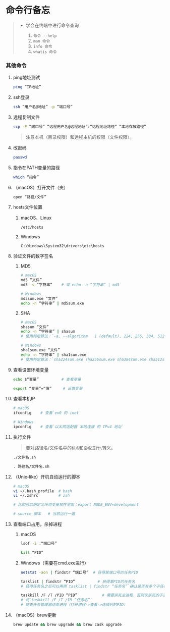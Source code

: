 # 命令行备忘

>- 学会在终端中进行命令查询
>
>    1. `命令 --help`
>    2. `man 命令`
>    3. `info 命令`
>    4. `whatis 命令`

### 其他命令
1. ping地址测试

    ```bash
    ping “IP地址”
    ```
2. ssh登录

    ```bash
    ssh “用户名@地址” -p “端口号”
    ```
3. 远程复制文件

    ```bash
    scp -P “端口号” “远程用户名@远程地址”:“远程地址路径” “本地存放路径”
    ```

    >注意本机（目录权限）和远程主机的权限（文件权限）。
4. 改密码

    ```bash
    passwd
    ```
5. 指令在PATH变量的路径

    ```bash
    which “指令”
    ```
6. （macOS）打开文件（夹）

    ```bash
    open “路径/文件”
    ```
7. hosts文件位置

    1. macOS、Linux

        `/etc/hosts`
    2. Windows

        `C:\Windows\System32\drivers\etc\hosts`
8. 验证文件的数字签名

    1. MD5

        ```bash
        # macOS
        md5 “文件”
        md5 -s “字符串”    # 或`echo -n “字符串” | md5`

        # Windows
        md5sum.exe “文件”
        echo -n “字符串” | md5sum.exe
        ```
    2. SHA

        ```bash
        # macOS
        shasum “文件”
        echo -n “字符串” | shasum
        # 使用特定算法：`-a, --algorithm   1 (default), 224, 256, 384, 512, 512224, 512256`

        # Windows
        sha1sum.exe “文件”
        echo -n “字符串” | sha1sum.exe
        # 使用特定算法：`sha224sum.exe sha256sum.exe sha384sum.exe sha512sum.exe`
        ```
9. 查看设置环境变量

    ```bash
    echo $“变量”          # 查看变量

    export “变量”=“值”     # 设置变量
    ```
10. 查看本机IP

    ```bash
    # macOS
    ifconfig    # 查看`en0 的 inet`

    # Windows
    ipconfig    # 查看`以太网适配器 本地连接 的 IPv4 地址`
    ```
11. 执行文件

    >要对路径名/文件名中的`标点`和`空格`进行`\`转义。

    ```bash
    ./文件名.sh

    . 路径名/文件名.sh
    ```
12. （Unix-like）开机自动运行的脚本

    ```bash
    # macOS
    vi ~/.bash_profile  # bash
    vi ~/.zshrc         # zsh

    # 比如可以把定义环境变量放在里面：export NODE_ENV=development

    # source 脚本   # 当前运行一遍
    ```
13. 查看端口占用，杀掉进程

    1. macOS

        ```bash
        lsof -i :“端口号”

        kill “PID”
        ```
    2.  Windows（需要在cmd.exe进行）

        ```bash
        netstat -aon | findstr “端口号”  # 获得某端口号的任务PID

        tasklist | findstr “PID”          # 获得某PID的任务名
        # 获得任务名之后可以再用`tasklist | findstr “任务名”`确认是否有多个子任务

        taskkill /F /T /PID “PID”           # 需要杀死主进程，否则仅杀死的子进程会被主进程再次创建
        # 或`taskkill /F /T /IM “任务名”`
        # 或去任务管理器结束进程（打开进程->查看->选择列的PID）
        ```
14. （macOS）brew更新

    ```bash
    brew update && brew upgrade && brew cask upgrade
    ```
